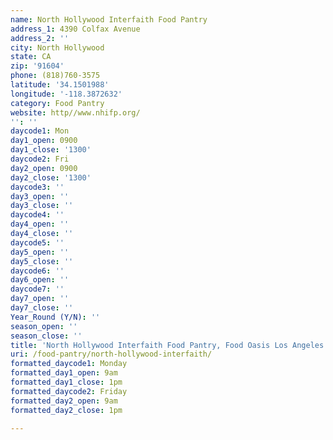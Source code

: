 ```yaml
---
name: North Hollywood Interfaith Food Pantry
address_1: 4390 Colfax Avenue
address_2: ''
city: North Hollywood
state: CA
zip: '91604'
phone: (818)760-3575
latitude: '34.1501988'
longitude: '-118.3872632'
category: Food Pantry
website: http//www.nhifp.org/
'': ''
daycode1: Mon
day1_open: 0900
day1_close: '1300'
daycode2: Fri
day2_open: 0900
day2_close: '1300'
daycode3: ''
day3_open: ''
day3_close: ''
daycode4: ''
day4_open: ''
day4_close: ''
daycode5: ''
day5_open: ''
day5_close: ''
daycode6: ''
day6_open: ''
daycode7: ''
day7_open: ''
day7_close: ''
Year_Round (Y/N): ''
season_open: ''
season_close: ''
title: 'North Hollywood Interfaith Food Pantry, Food Oasis Los Angeles'
uri: /food-pantry/north-hollywood-interfaith/
formatted_daycode1: Monday
formatted_day1_open: 9am
formatted_day1_close: 1pm
formatted_daycode2: Friday
formatted_day2_open: 9am
formatted_day2_close: 1pm

---
```

